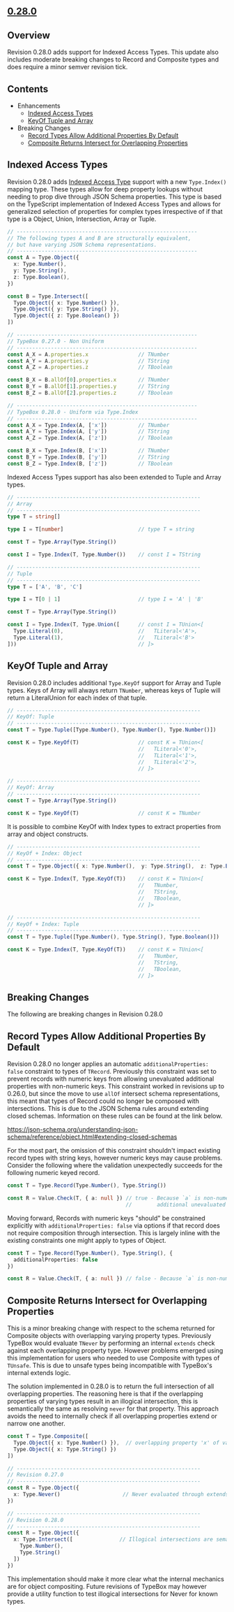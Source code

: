 ## [0.28.0](https://www.npmjs.com/package/@sinclair/typebox/v/0.28.0)

## Overview

Revision 0.28.0 adds support for Indexed Access Types. This update also includes moderate breaking changes to Record and Composite types and does require a minor semver revision tick.

## Contents

- Enhancements
  - [Indexed Access Types](#Indexed-Access-Types)
  - [KeyOf Tuple and Array](#KeyOf-Tuple-and-Array)
- Breaking Changes
  - [Record Types Allow Additional Properties By Default](#Record-Types-Allow-Additional-Properties-By-Default)
  - [Composite Returns Intersect for Overlapping Properties](#Composite-Returns-Intersect-for-Overlapping-Properties)

<a href="Indexed-Access-Types"></a>

## Indexed Access Types

Revision 0.28.0 adds [Indexed Access Type](https://www.typescriptlang.org/docs/handbook/2/indexed-access-types.html) support with a new `Type.Index()` mapping type. These types allow for deep property lookups without needing to prop dive through JSON Schema properties. This type is based on the TypeScript implementation of Indexed Access Types and allows for generalized selection of properties for complex types irrespective of if that type is a Object, Union, Intersection, Array or Tuple.

```typescript
// ----------------------------------------------------------
// The following types A and B are structurally equivalent, 
// but have varying JSON Schema representations.
// ----------------------------------------------------------
const A = Type.Object({
  x: Type.Number(),
  y: Type.String(),
  z: Type.Boolean(),
})

const B = Type.Intersect([           
  Type.Object({ x: Type.Number() }),
  Type.Object({ y: Type.String() }),
  Type.Object({ z: Type.Boolean() })
])

// ----------------------------------------------------------
// TypeBox 0.27.0 - Non Uniform
// ----------------------------------------------------------
const A_X = A.properties.x                // TNumber
const A_Y = A.properties.y                // TString
const A_Z = A.properties.z                // TBoolean

const B_X = B.allOf[0].properties.x       // TNumber
const B_Y = B.allOf[1].properties.y       // TString
const B_Z = B.allOf[2].properties.z       // TBoolean

// ----------------------------------------------------------
// TypeBox 0.28.0 - Uniform via Type.Index
// ----------------------------------------------------------
const A_X = Type.Index(A, ['x'])          // TNumber
const A_Y = Type.Index(A, ['y'])          // TString
const A_Z = Type.Index(A, ['z'])          // TBoolean

const B_X = Type.Index(B, ['x'])          // TNumber
const B_Y = Type.Index(B, ['y'])          // TString
const B_Z = Type.Index(B, ['z'])          // TBoolean
```
Indexed Access Types support has also been extended to Tuple and Array types.
```typescript
// -----------------------------------------------------------
// Array
// -----------------------------------------------------------
type T = string[]

type I = T[number]                        // type T = string

const T = Type.Array(Type.String())

const I = Type.Index(T, Type.Number())    // const I = TString

// -----------------------------------------------------------
// Tuple
// -----------------------------------------------------------
type T = ['A', 'B', 'C']

type I = T[0 | 1]                         // type I = 'A' | 'B'

const T = Type.Array(Type.String())

const I = Type.Index(T, Type.Union([      // const I = TUnion<[
  Type.Literal(0),                        //   TLiteral<'A'>,
  Type.Literal(1),                        //   TLiteral<'B'>
]))                                       // ]>
```

<a href="KeyOf-Tuple-and-Array"></a>

## KeyOf Tuple and Array

Revision 0.28.0 includes additional `Type.KeyOf` support for Array and Tuple types. Keys of Array will always return `TNumber`, whereas keys of Tuple will return a LiteralUnion for each index of that tuple.

```typescript
// -----------------------------------------------------------
// KeyOf: Tuple
// -----------------------------------------------------------
const T = Type.Tuple([Type.Number(), Type.Number(), Type.Number()])

const K = Type.KeyOf(T)                   // const K = TUnion<[
                                          //   TLiteral<'0'>,
                                          //   TLiteral<'1'>,
                                          //   TLiteral<'2'>,
                                          // ]>

// -----------------------------------------------------------
// KeyOf: Array
// -----------------------------------------------------------
const T = Type.Array(Type.String())

const K = Type.KeyOf(T)                   // const K = TNumber
```
It is possible to combine KeyOf with Index types to extract properties from array and object constructs.
```typescript
// -----------------------------------------------------------
// KeyOf + Index: Object
// -----------------------------------------------------------
const T = Type.Object({ x: Type.Number(),  y: Type.String(),  z: Type.Boolean() })

const K = Type.Index(T, Type.KeyOf(T))    // const K = TUnion<[
                                          //   TNumber,
                                          //   TString,
                                          //   TBoolean,
                                          // ]>   

// -----------------------------------------------------------
// KeyOf + Index: Tuple
// -----------------------------------------------------------
const T = Type.Tuple([Type.Number(), Type.String(), Type.Boolean()])

const K = Type.Index(T, Type.KeyOf(T))    // const K = TUnion<[
                                          //   TNumber,
                                          //   TString,
                                          //   TBoolean,
                                          // ]>               
```
## Breaking Changes

The following are breaking changes in Revision 0.28.0

<a href="Record-Types-Allow-Additional-Properties-By-Default"></a>

## Record Types Allow Additional Properties By Default

Revision 0.28.0 no longer applies an automatic `additionalProperties: false` constraint to types of `TRecord`. Previously this constraint was set to prevent records with numeric keys from allowing unevaluated additional properties with non-numeric keys. This constraint worked in revisions up to 0.26.0, but since the move to use `allOf` intersect schema representations, this meant that types of Record could no longer be composed with intersections. This is due to the JSON Schema rules around extending closed schemas. Information on these rules can be found at the link below.

https://json-schema.org/understanding-json-schema/reference/object.html#extending-closed-schemas

For the most part, the omission of this constraint shouldn't impact existing record types with string keys, however numeric keys may cause problems. Consider the following where the validation unexpectedly succeeds for the following numeric keyed record.

```typescript
const T = Type.Record(Type.Number(), Type.String())

const R = Value.Check(T, { a: null }) // true - Because `a` is non-numeric and thus is treated as an
                                      //        additional unevaluated property.
```
Moving forward, Records with numeric keys "should" be constrained explicitly with `additionalProperties: false` via options if that record does not require composition through intersection. This is largely inline with the existing constraints one might apply to types of Object.

```typescript
const T = Type.Record(Type.Number(), Type.String(), {
  additionalProperties: false
})

const R = Value.Check(T, { a: null }) // false - Because `a` is non-numeric additional property
```

<a href="Composite-Returns-Intersect-for-Overlapping-Properties"></a>

## Composite Returns Intersect for Overlapping Properties

This is a minor breaking change with respect to the schema returned for Composite objects with overlapping varying property types. Previously TypeBox would evaluate `TNever` by performing an internal `extends` check against each overlapping property type. However problems emerged using this implementation for users who needed to use Composite with types of `TUnsafe`. This is due to unsafe types being incompatible with TypeBox's internal extends logic.

The solution implemented in 0.28.0 is to return the full intersection of all overlapping properties. The reasoning here is that if the overlapping properties of varying types result in an illogical intersection, this is semantically the same as resolving `never` for that property. This approach avoids the need to internally check if all overlapping properties extend or narrow one another.

```typescript
const T = Type.Composite([
  Type.Object({ x: Type.Number() }),  // overlapping property 'x' of varying type
  Type.Object({ x: Type.String() })
])

// -----------------------------------------------------------
// Revision 0.27.0
// -----------------------------------------------------------
const R = Type.Object({
  x: Type.Never()                    // Never evaluated through extends checks.
})

// -----------------------------------------------------------
// Revision 0.28.0
// -----------------------------------------------------------
const R = Type.Object({
  x: Type.Intersect([               // Illogical intersections are semantically the same as never
    Type.Number(), 
    Type.String()
  ])
})
```
This implementation should make it more clear what the internal mechanics are for object compositing. Future revisions of TypeBox may however provide a utility function to test illogical intersections for Never for known types. 